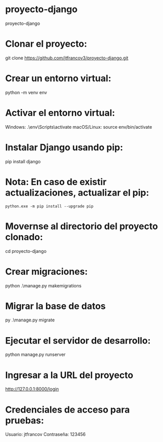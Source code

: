 # proyecto-django
proyecto-django


# Clonar el proyecto:
  git clone https://github.com/jtfrancov3/proyecto-django.git

# Crear un entorno virtual:
  python -m venv env

# Activar el entorno virtual:
  Windows: .\env\Scripts\activate
  macOS/Linux: source env/bin/actívate

# Instalar Django usando pip: 
  pip install django

  # Nota: En caso de existir actualizaciones, actualizar el pip:
	python.exe -m pip install --upgrade pip

# Movernse al directorio del proyecto clonado:
  cd proyecto-django

# Crear migraciones:
  python .\manage.py makemigrations

# Migrar la base de datos
  py .\manage.py migrate

# Ejecutar el servidor de desarrollo:
  python manage.py runserver

# Ingresar a la URL del proyecto
  http://127.0.0.1:8000/login

# Credenciales de acceso para pruebas:
  Usuario: jtfrancov
  Contraseña: 123456